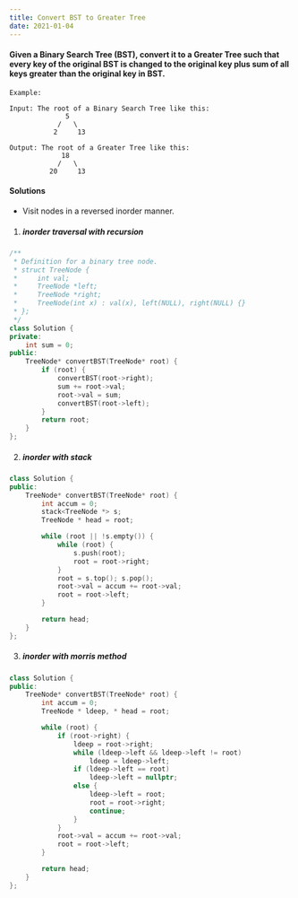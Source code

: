 ```yaml
---
title: Convert BST to Greater Tree
date: 2021-01-04
---
```

#### Given a Binary Search Tree (BST), convert it to a Greater Tree such that every key of the original BST is changed to the original key plus sum of all keys greater than the original key in BST.

```
Example:

Input: The root of a Binary Search Tree like this:
              5
            /   \
           2     13

Output: The root of a Greater Tree like this:
             18
            /   \
          20     13
```

#### Solutions

- Visit nodes in a reversed inorder manner.

1. ##### inorder traversal with recursion

```cpp
/**
 * Definition for a binary tree node.
 * struct TreeNode {
 *     int val;
 *     TreeNode *left;
 *     TreeNode *right;
 *     TreeNode(int x) : val(x), left(NULL), right(NULL) {}
 * };
 */
class Solution {
private:
    int sum = 0;
public:
    TreeNode* convertBST(TreeNode* root) {
        if (root) {
            convertBST(root->right);
            sum += root->val;
            root->val = sum;
            convertBST(root->left);
        }
        return root;
    }
};
```


2. ##### inorder with stack

```cpp
class Solution {
public:
    TreeNode* convertBST(TreeNode* root) {
        int accum = 0;
        stack<TreeNode *> s;
        TreeNode * head = root;

        while (root || !s.empty()) {
            while (root) {
                s.push(root);
                root = root->right;
            }
            root = s.top(); s.pop();
            root->val = accum += root->val;
            root = root->left;
        }

        return head;
    }
};
```


3. ##### inorder with morris method

```cpp
class Solution {
public:
    TreeNode* convertBST(TreeNode* root) {
        int accum = 0;
        TreeNode * ldeep, * head = root;

        while (root) {
            if (root->right) {
                ldeep = root->right;
                while (ldeep->left && ldeep->left != root)
                    ldeep = ldeep->left;
                if (ldeep->left == root)
                    ldeep->left = nullptr;
                else {
                    ldeep->left = root;
                    root = root->right;
                    continue;
                }
            }
            root->val = accum += root->val;
            root = root->left;
        }

        return head;
    }
};
```